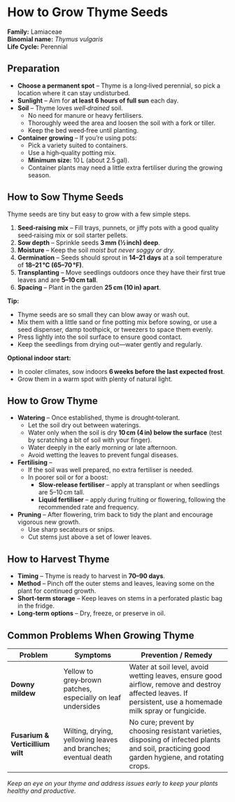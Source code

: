 # How to Grow Thyme Seeds

**Family:** Lamiaceae  
**Binomial name:** _Thymus vulgaris_  
**Life Cycle:** Perennial  

## Preparation

- **Choose a permanent spot** – Thyme is a long‑lived perennial, so pick a location where it can stay undisturbed.  
- **Sunlight** – Aim for **at least 6 hours of full sun** each day.  
- **Soil** – Thyme loves *well‑drained* soil.  
  - No need for manure or heavy fertilisers.  
  - Thoroughly weed the area and loosen the soil with a fork or tiller.  
  - Keep the bed weed‑free until planting.  
- **Container growing** – If you’re using pots:  
  - Pick a variety suited to containers.  
  - Use a high‑quality potting mix.  
  - **Minimum size:** 10 L (about 2.5 gal).  
  - Container plants may need a little extra fertiliser during the growing season.

## How to Sow Thyme Seeds

Thyme seeds are tiny but easy to grow with a few simple steps.

1. **Seed‑raising mix** – Fill trays, punnets, or jiffy pots with a good quality seed‑raising mix or soil starter pellets.  
2. **Sow depth** – Sprinkle seeds **3 mm (½ inch) deep**.  
3. **Moisture** – Keep the soil *moist but never soggy or dry*.  
4. **Germination** – Seeds should sprout in **14–21 days** at a soil temperature of **18–21 °C (65–70 °F)**.  
5. **Transplanting** – Move seedlings outdoors once they have their first true leaves and are **5–10 cm tall**.  
6. **Spacing** – Plant in the garden **25 cm (10 in) apart**.

**Tip:**  
- Thyme seeds are so small they can blow away or wash out.  
- Mix them with a little sand or fine potting mix before sowing, or use a seed dispenser, damp toothpick, or tweezers to space them evenly.  
- Press lightly into the soil surface to ensure good contact.  
- Keep the seedlings from drying out—water gently and regularly.

**Optional indoor start:**  
- In cooler climates, sow indoors **6 weeks before the last expected frost**.  
- Grow them in a warm spot with plenty of natural light.

## How to Grow Thyme

- **Watering** – Once established, thyme is drought‑tolerant.  
  - Let the soil dry out between waterings.  
  - Water only when the soil is dry **10 cm (4 in) below the surface** (test by scratching a bit of soil with your finger).  
  - Water deeply in the early morning or late afternoon.  
  - Avoid wetting the leaves to prevent fungal diseases.  
- **Fertilising** –  
  - If the soil was well prepared, no extra fertiliser is needed.  
  - In poorer soil or for a boost:  
    - **Slow‑release fertiliser** – apply at transplant or when seedlings are 5–10 cm tall.  
    - **Liquid fertiliser** – apply during fruiting or flowering, following the recommended rate and frequency.  
- **Pruning** – After flowering, trim back to tidy the plant and encourage vigorous new growth.  
  - Use sharp secateurs or snips.  
  - Cut stems just above a set of lower leaves.

## How to Harvest Thyme

- **Timing** – Thyme is ready to harvest in **70–90 days**.  
- **Method** – Pinch off the outer stems and leaves, leaving some on the plant for continued growth.  
- **Short‑term storage** – Keep leaves on stems in a perforated plastic bag in the fridge.  
- **Long‑term options** – Dry, freeze, or preserve in oil.

## Common Problems When Growing Thyme

| Problem | Symptoms | Prevention / Remedy |
|---------|----------|---------------------|
| **Downy mildew** | Yellow to grey‑brown patches, especially on leaf undersides | Water at soil level, avoid wetting leaves, ensure good airflow, remove and destroy affected leaves. If persistent, use a homemade milk spray or fungicide. |
| **Fusarium & Verticillium wilt** | Wilting, drying, yellowing leaves and branches; eventual death | No cure; prevent by choosing resistant varieties, disposing of infected plants and soil, practicing good garden hygiene, and rotating crops. |

*Keep an eye on your thyme and address issues early to keep your plants healthy and productive.*